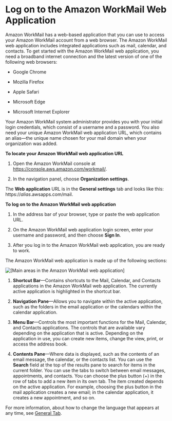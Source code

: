 # Log on to the Amazon WorkMail Web Application<a name="using_web_application"></a>

Amazon WorkMail has a web\-based application that you can use to access your Amazon WorkMail account from a web browser\. The Amazon WorkMail web application includes integrated applications such as mail, calendar, and contacts\. To get started with the Amazon WorkMail web application, you need a broadband internet connection and the latest version of one of the following web browsers:

+ Google Chrome

+ Mozilla Firefox

+ Apple Safari

+ Microsoft Edge

+ Microsoft Internet Explorer

Your Amazon WorkMail system administrator provides you with your initial login credentials, which consist of a username and a password\. You also need your unique Amazon WorkMail web application URL, which contains an alias—the unique name chosen for your mail domain when your organization was added\.

**To locate your Amazon WorkMail web application URL**

1. Open the Amazon WorkMail console at [https://console\.aws\.amazon\.com/workmail/](https://console.aws.amazon.com/workmail/)\.

1. In the navigation panel, choose **Organization settings**\.

The **Web application** URL is in the **General settings** tab and looks like this: https://*alias*\.awsapps\.com/mail\.

**To log on to the Amazon WorkMail web application**

1. In the address bar of your browser, type or paste the web application URL\.

1. On the Amazon WorkMail web application login screen, enter your username and password, and then choose **Sign In**\.

1. After you log in to the Amazon WorkMail web application, you are ready to work\.

The Amazon WorkMail web application is made up of the following sections:

![\[Main areas in the Amazon WorkMail web application\]](http://docs.aws.amazon.com/workmail/latest/userguide/images/workmail1.1.png)

1. **Shortcut Bar**—Contains shortcuts to the Mail, Calendar, and Contacts applications in the Amazon WorkMail web application\. The currently active application is highlighted in the shortcut bar\.

1. **Navigation Pane**—Allows you to navigate within the active application, such as the folders in the email application or the calendars within the calendar application\.

1. **Menu Bar**—Controls the most important functions for the Mail, Calendar, and Contacts applications\. The controls that are available vary depending on the application that is active\. Depending on the application in use, you can create new items, change the view, print, or access the address book\.

1. **Contents Pane**—Where data is displayed, such as the contents of an email message, the calendar, or the contacts list\. You can use the **Search** field at the top of the results pane to search for items in the current folder\. You can use the tabs to switch between email messages, appointments, and contacts\. You can choose the plus button \(\+\) in the row of tabs to add a new item in its own tab\. The item created depends on the active application\. For example, choosing the plus button in the mail application creates a new email; in the calendar application, it creates a new appointment, and so on\.

For more information, about how to change the language that appears at any time, see [General Tab](settings_overview.md#general_tab)\.